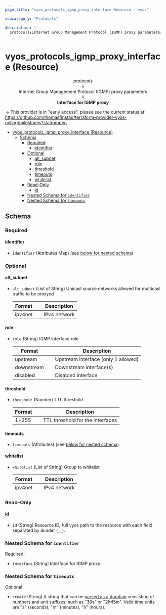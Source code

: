 ```yaml
---
page_title: "vyos_protocols_igmp_proxy_interface Resource - vyos"

subcategory: "Protocols"

description: |-
  protocols⯯Internet Group Management Protocol (IGMP) proxy parameters⯯Interface for IGMP proxy
---
```


# vyos_protocols_igmp_proxy_interface (Resource)
<center>

*protocols*  
⯯  
Internet Group Management Protocol (IGMP) proxy parameters  
⯯  
**Interface for IGMP proxy**


</center>

-> This provider is in "early access", please see the current status at: https://github.com/thomasfinstad/terraform-provider-vyos-rolling/milestones?state=open

<!--TOC-->

- [vyos_protocols_igmp_proxy_interface (Resource)](#vyos_protocols_igmp_proxy_interface-resource)
  - [Schema](#schema)
    - [Required](#required)
      - [identifier](#identifier)
    - [Optional](#optional)
      - [alt_subnet](#alt_subnet)
      - [role](#role)
      - [threshold](#threshold)
      - [timeouts](#timeouts)
      - [whitelist](#whitelist)
    - [Read-Only](#read-only)
      - [id](#id)
    - [Nested Schema for `identifier`](#nested-schema-for-identifier)
    - [Nested Schema for `timeouts`](#nested-schema-for-timeouts)

<!--TOC-->

<!-- schema generated by tfplugindocs -->
## Schema

### Required

#### identifier
- `identifier` (Attributes Map) (see [below for nested schema](#nestedatt--identifier))

### Optional

#### alt_subnet
- `alt_subnet` (List of String) Unicast source networks allowed for multicast traffic to be proxyed

    |  Format   &emsp;|  Description   |
    |-----------|----------------|
    |  ipv4net  &emsp;|  IPv4 network  |
#### role
- `role` (String) IGMP interface role

    |  Format      &emsp;|  Description                          |
    |--------------|---------------------------------------|
    |  upstream    &emsp;|  Upstream interface (only 1 allowed)  |
    |  downstream  &emsp;|  Downstream interface(s)              |
    |  disabled    &emsp;|  Disabled interface                   |
#### threshold
- `threshold` (Number) TTL threshold

    |  Format  &emsp;|  Description                       |
    |----------|------------------------------------|
    |  1-255   &emsp;|  TTL threshold for the interfaces  |
#### timeouts
- `timeouts` (Attributes) (see [below for nested schema](#nestedatt--timeouts))
#### whitelist
- `whitelist` (List of String) Group to whitelist

    |  Format   &emsp;|  Description   |
    |-----------|----------------|
    |  ipv4net  &emsp;|  IPv4 network  |

### Read-Only

#### id
- `id` (String) Resource ID, full vyos path to the resource with each field separated by dunder (`__`).

<a id="nestedatt--identifier"></a>
### Nested Schema for `identifier`

Required:

- `interface` (String) Interface for IGMP proxy


<a id="nestedatt--timeouts"></a>
### Nested Schema for `timeouts`

Optional:

- `create` (String) A string that can be [parsed as a duration](https://pkg.go.dev/time#ParseDuration) consisting of numbers and unit suffixes, such as &#34;30s&#34; or &#34;2h45m&#34;. Valid time units are &#34;s&#34; (seconds), &#34;m&#34; (minutes), &#34;h&#34; (hours).

